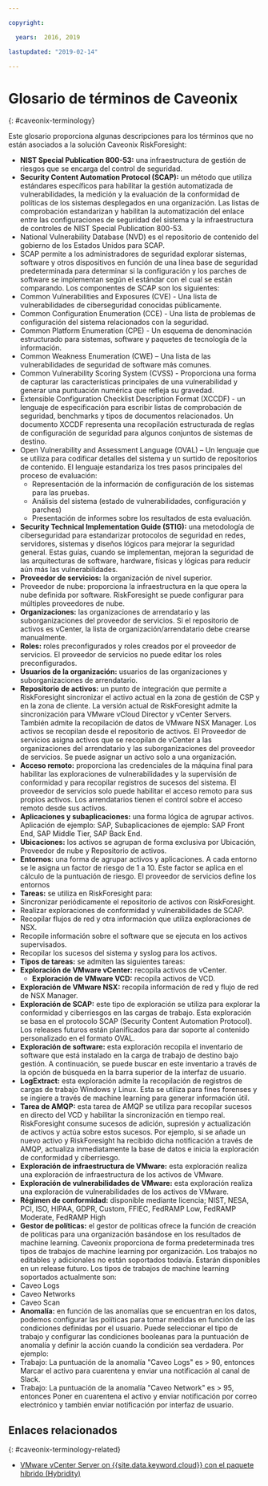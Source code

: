 ```yaml
---

copyright:

  years:  2016, 2019

lastupdated: "2019-02-14"

---
```


# Glosario de términos de Caveonix
{: #caveonix-terminology}

Este glosario proporciona algunas descripciones para los términos que no están asociados a la solución Caveonix RiskForesight:

-	**NIST Special Publication 800-53:** una infraestructura de gestión de riesgos que se encarga del control de seguridad.
-	**Security Content Automation Protocol (SCAP):** un método que utiliza estándares específicos para habilitar la gestión automatizada de vulnerabilidades, la medición y la evaluación de la conformidad de políticas de los sistemas desplegados en una organización. Las listas de comprobación estandarizan y habilitan la automatización del enlace entre las configuraciones de seguridad del sistema y la infraestructura de controles de NIST Special Publication 800-53.
  - National Vulnerability Database (NVD) es el repositorio de contenido del gobierno de los Estados Unidos para SCAP.
  -	SCAP permite a los administradores de seguridad explorar sistemas, software y otros dispositivos en función de una línea base de seguridad predeterminada para determinar si la configuración y los parches de software se implementan según el estándar con el cual se están comparando.
  Los componentes de SCAP son los siguientes:
  -	Common Vulnerabilities and Exposures (CVE) - Una lista de vulnerabilidades de ciberseguridad conocidas públicamente.
  -	Common Configuration Enumeration (CCE) - Una lista de problemas de configuración del sistema relacionados con la seguridad.
  -	Common Platform Enumeration (CPE) - Un esquema de denominación estructurado para sistemas, software y paquetes de tecnología de la información.
  -	Common Weakness Enumeration (CWE) – Una lista de las vulnerabilidades de seguridad de software más comunes.
  -	Common Vulnerability Scoring System (CVSS) - Proporciona una forma de capturar las características principales de una vulnerabilidad y generar una puntuación numérica que refleja su gravedad.
  -	Extensible Configuration Checklist Description Format (XCCDF) - un lenguaje de especificación para escribir listas de comprobación de seguridad, benchmarks y tipos de documentos relacionados. Un documento XCCDF representa una recopilación estructurada de reglas de configuración de seguridad para algunos conjuntos de sistemas de destino.
  -	Open Vulnerability and Assessment Language (OVAL) – Un lenguaje que se utiliza para codificar detalles del sistema y un surtido de repositorios de contenido. El lenguaje estandariza los tres pasos principales del proceso de evaluación:
      - Representación de la información de configuración de los sistemas para las pruebas.
      -	Análisis del sistema (estado de vulnerabilidades, configuración y parches)
      -	Presentación de informes sobre los resultados de esta evaluación.
-	**Security Technical Implementation Guide (STIG):** una metodología de ciberseguridad para estandarizar protocolos de seguridad en redes, servidores, sistemas y diseños lógicos para mejorar la seguridad general. Estas guías, cuando se implementan, mejoran la seguridad de las arquitecturas de software, hardware, físicas y lógicas para reducir aún más las vulnerabilidades.
-	**Proveedor de servicios:** la organización de nivel superior.
-	Proveedor de nube: proporciona la infraestructura en la que opera la nube definida por software. RiskForesight se puede configurar para múltiples proveedores de nube.
-	**Organizaciones:** las organizaciones de arrendatario y las suborganizaciones del proveedor de servicios. Si el repositorio de activos es vCenter, la lista de organización/arrendatario debe crearse manualmente.
-	**Roles:** roles preconfigurados y roles creados por el proveedor de servicios. El proveedor de servicios no puede editar los roles preconfigurados.
-	**Usuarios de la organización:** usuarios de las organizaciones y suborganizaciones de arrendatario.
-	**Repositorio de activos:** un punto de integración que permite a RiskForesight sincronizar el activo actual en la zona de gestión de CSP y en la zona de cliente. La versión actual de RiskForesight admite la sincronización para VMware vCloud Director y vCenter Servers. También admite la recopilación de datos de VMware NSX Manager. Los activos se recopilan desde el repositorio de activos. El Proveedor de servicios asigna activos que se recopilan de vCenter a las organizaciones del arrendatario y las suborganizaciones del proveedor de servicios. Se puede asignar un activo solo a una organización.
-	**Acceso remoto:** proporciona las credenciales de la máquina final para habilitar las exploraciones de vulnerabilidades y la supervisión de conformidad y para recopilar registros de sucesos del sistema. El proveedor de servicios solo puede habilitar el acceso remoto para sus propios activos. Los arrendatarios tienen el control sobre el acceso remoto desde sus activos.
-	**Aplicaciones y subaplicaciones:** una forma lógica de agrupar activos. Aplicación de ejemplo: SAP, Subaplicaciones de ejemplo: SAP Front End, SAP Middle Tier, SAP Back End.
-	**Ubicaciones:** los activos se agrupan de forma exclusiva por Ubicación, Proveedor de nube y Repositorio de activos.
-	**Entornos:** una forma de agrupar activos y aplicaciones. A cada entorno se le asigna un factor de riesgo de 1 a 10. Este factor se aplica en el cálculo de la puntuación de riesgo. El proveedor de servicios define los entornos
-	**Tareas:** se utiliza en RiskForesight para:
  -	Sincronizar periódicamente el repositorio de activos con RiskForesight.
  -	Realizar exploraciones de conformidad y vulnerabilidades de SCAP.
  -	Recopilar flujos de red y otra información que utiliza exploraciones de NSX.
  -	Recopile información sobre el software que se ejecuta en los activos supervisados.
  -	Recopilar los sucesos del sistema y syslog para los activos.
-	**Tipos de tareas:** se admiten las siguientes tareas:
  -	**Exploración de VMware vCenter:** recopila activos de vCenter.
	- **Exploración de VMware VCD:** recopila activos de VCD.
  -	**Exploración de VMware NSX:** recopila información de red y flujo de red de NSX Manager.
  - **Exploración de SCAP:** este tipo de exploración se utiliza para explorar la conformidad y ciberriesgos en las cargas de trabajo. Esta exploración se basa en el protocolo SCAP (Security Content Automation Protocol). Los releases futuros están planificados para dar soporte al contenido personalizado en el formato OVAL.
  - **Exploración de software:** esta exploración recopila el inventario de software que está instalado en la carga de trabajo de destino bajo gestión. A continuación, se puede buscar en este inventario a través de la opción de búsqueda en la barra superior de la interfaz de usuario.
  - **LogExtract:** esta exploración admite la recopilación de registros de cargas de trabajo Windows y Linux. Esta se utiliza para fines forenses y se ingiere a través de machine learning para generar información útil.
  - **Tarea de AMQP:** esta tarea de AMQP se utiliza para recopilar sucesos en directo del VCD y habilitar la sincronización en tiempo real. RiskForesight consume sucesos de adición, supresión y actualización de activos y actúa sobre estos sucesos. Por ejemplo, si se añade un nuevo activo y RiskForesight ha recibido dicha notificación a través de AMQP, actualiza inmediatamente la base de datos e inicia la exploración de conformidad y ciberriesgo.
  - **Exploración de infraestructura de VMware:** esta exploración realiza una exploración de infraestructura de los activos de VMware.
  -	**Exploración de vulnerabilidades de VMware:** esta exploración realiza una exploración de vulnerabilidades de los activos de VMware.
-	**Régimen de conformidad:** disponible mediante licencia; NIST, NESA, PCI, ISO, HIPAA, GDPR, Custom, FFIEC, FedRAMP Low, FedRAMP Moderate, FedRAMP High
-	**Gestor de políticas:** el gestor de políticas ofrece la función de creación de políticas para una organización basándose en los resultados de machine learning. Caveonix proporciona de forma predeterminada tres tipos de trabajos de machine learning por organización. Los trabajos no editables y adicionales no están soportados todavía. Estarán disponibles en un release futuro. Los tipos de trabajos de machine learning soportados actualmente son:
  -	Caveo Logs
  -	Caveo Networks
  -	Caveo Scan
-	**Anomalía:** en función de las anomalías que se encuentran en los datos, podemos configurar las políticas para tomar medidas en función de las condiciones definidas por el usuario. Puede seleccionar el tipo de trabajo y configurar las condiciones booleanas para la puntuación de anomalía y definir la acción cuando la condición sea verdadera. Por ejemplo:
  -	Trabajo: La puntuación de la anomalía "Caveo Logs" es > 90, entonces Marcar el activo para cuarentena y enviar una notificación al canal de Slack.
  -	Trabajo: La puntuación de la anomalía "Caveo Network" es > 95, entonces Poner en cuarentena el activo y enviar notificación por correo electrónico y también enviar notificación por interfaz de usuario.

## Enlaces relacionados
{: #caveonix-terminology-related}

* [VMware vCenter Server on {{site.data.keyword.cloud}} con el paquete híbrido (Hybridity)](/docs/services/vmwaresolutions/archiref/vcs/vcs-hybridity-intro.html)
